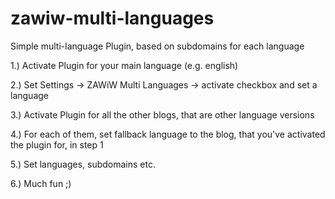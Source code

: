 # zawiw-multi-languages
Simple multi-language Plugin, based on subdomains for each language

1.) Activate Plugin for your main language (e.g. english)

2.) Set Settings -> ZAWiW Multi Languages -> activate checkbox and set a language

3.) Activate Plugin for all the other blogs, that are other language versions

4.) For each of them, set fallback language to the blog, that you've activated the plugin for, in step 1

5.) Set languages, subdomains etc.

6.) Much fun ;)
